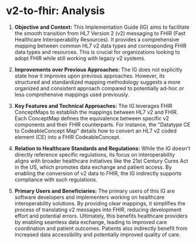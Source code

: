 # v2-to-fhir: Analysis

1. **Objective and Context:** This Implementation Guide (IG) aims to facilitate the smooth transition from HL7 Version 2 (v2) messaging to FHIR (Fast Healthcare Interoperability Resources). It provides a comprehensive mapping between common HL7 v2 data types and corresponding FHIR data types and resources. This is crucial for organizations looking to adopt FHIR while still working with legacy v2 systems.

2. **Improvements over Previous Approaches:** The IG does not explicitly state how it improves upon previous approaches. However, its structured and standardized mapping methodology suggests a more organized and consistent approach compared to potentially ad-hoc or less comprehensive mappings used previously.

3. **Key Features and Technical Approaches:** The IG leverages FHIR ConceptMaps to establish the mappings between HL7 v2 and FHIR. Each ConceptMap defines the equivalence between specific v2 components and their FHIR counterparts. For instance, the "Datatype CE to CodeableConcept Map" details how to convert an HL7 v2 coded element (CE) into a FHIR CodeableConcept.

4. **Relation to Healthcare Standards and Regulations:** While the IG doesn't directly reference specific regulations, its focus on interoperability aligns with broader healthcare initiatives like the 21st Century Cures Act in the US, which promotes data exchange and patient access. By enabling the conversion of v2 data to FHIR, the IG indirectly supports compliance with such regulations.

5. **Primary Users and Beneficiaries:** The primary users of this IG are software developers and implementers working on healthcare interoperability solutions. By providing clear mappings, it simplifies the process of translating v2 messages into FHIR, reducing development effort and potential errors. Ultimately, this benefits healthcare providers by enabling seamless data exchange, leading to improved care coordination and patient outcomes. Patients also indirectly benefit from increased data accessibility and potentially improved quality of care. 

